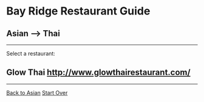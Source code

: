 # Bay Ridge Restaurant Guide
## Asian --> Thai
---
Select a restaurant:
## Glow Thai http://www.glowthairestaurant.com/
---
 [Back to Asian](../asian.md)
 [Start Over](../../asian)
